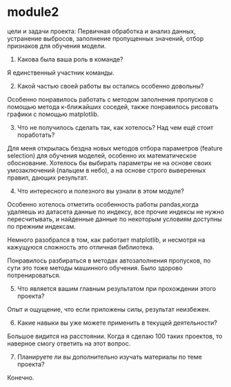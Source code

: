 # module2

цели и задачи проекта:
Первичная обработка и анализ данных, устранение выбросов, заполнение пропущенных значений, отбор признаков для обучения модели.

1. Какова была ваша роль в команде?

Я единственный участник команды.

2. Какой частью своей работы вы остались особенно довольны?

Особенно понравилось работать с методом заполнения пропусков с помощью метода к-ближайших соседей,
также понравилось рисовать графики с помощью matplotlib.

3. Что не получилось сделать так, как хотелось? Над чем ещё стоит поработать?

Для меня открылась бездна новых методов отбора параметров (feature selection) для обучения моделей,
особенно их математическое обоснование. Хотелось бы выбирать параметры не на основе своих умозаключений
(пальцем в небо), а на основе строго выверенных правил, дающих результат.

4. Что интересного и полезного вы узнали в этом модуле?

Особенно хотелось отметить особенность работы pandas,когда удаляешь из датасета данные по индексу, все прочие
индексы не нужно пересчитывать, и найденные данные по некоторым условиям доступны по прежним индексам.

Немного разобрался в том, как работает matplotlib, и несмотря на кажущуюся сложность это отличная библиотека.

Понравилось разбираться в методах автозаполнения пропусков, по сути это тоже методы машинного обучения. Было здорово потренироваться.

5. Что является вашим главным результатом при прохождении этого проекта?

Опыт и ощущение, что если приложены силы, результат неизбежен.

6. Какие навыки вы уже можете применить в текущей деятельности?

Большое видится на расстоянии. Когда я сделаю 100 таких проектов, то наверное смогу ответить на этот вопрос.

7. Планируете ли вы дополнительно изучать материалы по теме проекта?

Конечно.
